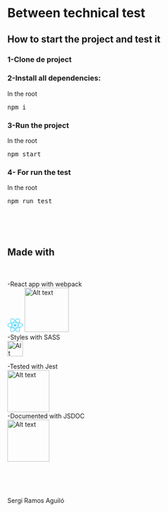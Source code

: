 # Between technical test

## How to start the project and test it
### 1-Clone de project
### 2-Install all dependencies:
In the root
<pre>
npm i
</pre>
 ### 3-Run the project
In the root
<pre>
npm start
</pre>
### 4- For run the test
In the root
<pre>
npm run test
</pre>



</br>
</br>
</br>

## Made with
</br>
</br>
-React app with webpack</br> 

<img title="webpack" alt="Alt text" width="35" src="data:image/svg+xml;base64,PHN2ZyB4bWxucz0iaHR0cDovL3d3dy53My5vcmcvMjAwMC9zdmciIHZpZXdCb3g9Ii0xMS41IC0xMC4yMzE3NCAyMyAyMC40NjM0OCI+CiAgPHRpdGxlPlJlYWN0IExvZ288L3RpdGxlPgogIDxjaXJjbGUgY3g9IjAiIGN5PSIwIiByPSIyLjA1IiBmaWxsPSIjNjFkYWZiIi8+CiAgPGcgc3Ryb2tlPSIjNjFkYWZiIiBzdHJva2Utd2lkdGg9IjEiIGZpbGw9Im5vbmUiPgogICAgPGVsbGlwc2Ugcng9IjExIiByeT0iNC4yIi8+CiAgICA8ZWxsaXBzZSByeD0iMTEiIHJ5PSI0LjIiIHRyYW5zZm9ybT0icm90YXRlKDYwKSIvPgogICAgPGVsbGlwc2Ugcng9IjExIiByeT0iNC4yIiB0cmFuc2Zvcm09InJvdGF0ZSgxMjApIi8+CiAgPC9nPgo8L3N2Zz4K">
<img title="webpack" alt="Alt text" width="100" src="https://webpack.js.org/site-logo.1fcab817090e78435061.svg"> 
</br>
-Styles with SASS </br>
<img title="webpack" alt="Alt text" width="35" src="https://sass-lang.com/assets/img/logos/logo-b6e1ef6e.svg">
</br>

-Tested with Jest</br>
<img title="webpack" alt="Alt text" width="95" src="https://miro.medium.com/max/796/1*VxBKV4bcUJ4M7WCuCNmHWw.png">
</br>
-Documented with JSDOC</br>
<img title="webpack" alt="Alt text" width="95" src="https://p1-juejin.byteimg.com/tos-cn-i-k3u1fbpfcp/9431c057a9344161a7ab65d6d0372f6a~tplv-k3u1fbpfcp-zoom-crop-mark:3969:3969:3969:2234.awebp?">
</br>

</br>
</br>
</br>

Sergi Ramos Aguiló